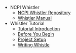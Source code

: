 * NCPI Whistler
  * [NCPI Whistler Repository](https://github.com/NIH-NCPI/ncpi-whistler)
  * [Whistler Manual](https://nih-ncpi.github.io/ncpi-whistler/#/)
* Whistler Tutorial
  * [Tutorial Introduction](/)
  * [Before You Begin](/before_you_begin)
  * [Project Setup](/the_setup)
  * [Writing Whistle](/whistling)
